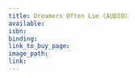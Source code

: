 ```yaml
---
title: Dreamers Often Lie (AUDIO)
available:
isbn:
binding:
link_to_buy_page:
image_path:
link:
---
```

